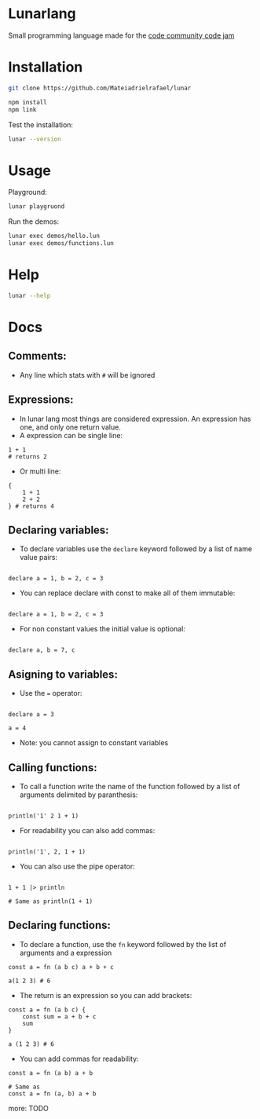 # Lunarlang

Small programming language made for the [code community code jam](https://discord.gg/RFPVysw)

# Installation

```sh
git clone https://github.com/Mateiadrielrafael/lunar

npm install
npm link
```

Test the installation:

```sh
lunar --version
```

# Usage

Playground:

```sh
lunar playgruond
```

Run the demos:

```sh
lunar exec demos/hello.lun
lunar exec demos/functions.lun
```

# Help

```sh
lunar --help
```

# Docs

## Comments:

-   Any line which stats with `#` will be ignored

## Expressions:

-   In lunar lang most things are considered expression. An expression has one, and only one return value.
-   A expression can be single line:

```
1 + 1
# returns 2
```

-   Or multi line:

```
{
    1 + 1
    2 + 2
} # returns 4
```

## Declaring variables:

-   To declare variables use the `declare` keyword followed by a list of name value pairs:

```

declare a = 1, b = 2, c = 3

```

-   You can replace declare with const to make all of them immutable:

```

declare a = 1, b = 2, c = 3

```

-   For non constant values the initial value is optional:

```

declare a, b = 7, c

```

## Asigning to variables:

-   Use the `=` operator:

```

declare a = 3

a = 4

```

-   Note: you cannot assign to constant variables

## Calling functions:

-   To call a function write the name of the function followed by a list of arguments delimited by paranthesis:

```

println('1' 2 1 + 1)

```

-   For readability you can also add commas:

```

println('1', 2, 1 + 1)

```
-   You can also use the pipe operator:

```

1 + 1 |> println

# Same as println(1 + 1)
```

## Declaring functions:

-   To declare a function, use the `fn` keyword followed by the list of arguments and a expression
```
const a = fn (a b c) a + b + c

a(1 2 3) # 6
```
- The return is an expression so you can add brackets:
```
const a = fn (a b c) {
    const sum = a + b + c
    sum
}

a (1 2 3) # 6
```

- You can add commas for readability: 
```
const a = fn (a b) a + b

# Same as
const a = fn (a, b) a + b
```

more: TODO